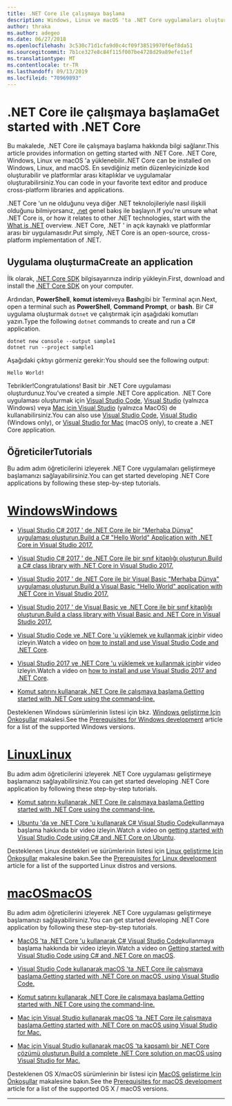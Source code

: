 ```yaml
---
title: .NET Core ile çalışmaya başlama
description: Windows, Linux ve macOS 'ta .NET Core uygulamaları oluşturmayı öğrenmek için kaynakları bulun.
author: thraka
ms.author: adegeo
ms.date: 06/27/2018
ms.openlocfilehash: 3c530c71d1cfa9d0c4cf09f38519970f6ef8da51
ms.sourcegitcommit: 7b1ce327e8c84f115f007be4728d29a89efe11ef
ms.translationtype: MT
ms.contentlocale: tr-TR
ms.lasthandoff: 09/13/2019
ms.locfileid: "70969893"
---
```

# <a name="get-started-with-net-core"></a><span data-ttu-id="627a2-103">.NET Core ile çalışmaya başlama</span><span class="sxs-lookup"><span data-stu-id="627a2-103">Get started with .NET Core</span></span>

<span data-ttu-id="627a2-104">Bu makalede, .NET Core ile çalışmaya başlama hakkında bilgi sağlanır.</span><span class="sxs-lookup"><span data-stu-id="627a2-104">This article provides information on getting started with .NET Core.</span></span> <span data-ttu-id="627a2-105">.NET Core, Windows, Linux ve macOS 'a yüklenebilir.</span><span class="sxs-lookup"><span data-stu-id="627a2-105">.NET Core can be installed on Windows, Linux, and macOS.</span></span> <span data-ttu-id="627a2-106">En sevdiğiniz metin düzenleyicinizde kod oluşturabilir ve platformlar arası kitaplıklar ve uygulamalar oluşturabilirsiniz.</span><span class="sxs-lookup"><span data-stu-id="627a2-106">You can code in your favorite text editor and produce cross-platform libraries and applications.</span></span> 

<span data-ttu-id="627a2-107">.NET Core 'un ne olduğunu veya diğer .NET teknolojileriyle nasıl ilişkili olduğunu bilmiyorsanız, [.net](https://dotnet.microsoft.com/learn/dotnet/what-is-dotnet) genel bakış ile başlayın.</span><span class="sxs-lookup"><span data-stu-id="627a2-107">If you're unsure what .NET Core is, or how it relates to other .NET technologies, start with the [What is .NET](https://dotnet.microsoft.com/learn/dotnet/what-is-dotnet) overview.</span></span> <span data-ttu-id="627a2-108">.NET Core, .NET ' in açık kaynaklı ve platformlar arası bir uygulamasıdır.</span><span class="sxs-lookup"><span data-stu-id="627a2-108">Put simply, .NET Core is an open-source, cross-platform implementation of .NET.</span></span>

## <a name="create-an-application"></a><span data-ttu-id="627a2-109">Uygulama oluşturma</span><span class="sxs-lookup"><span data-stu-id="627a2-109">Create an application</span></span>

<span data-ttu-id="627a2-110">İlk olarak, [.NET Core SDK](https://dotnet.microsoft.com/download) bilgisayarınıza indirip yükleyin.</span><span class="sxs-lookup"><span data-stu-id="627a2-110">First, download and install the [.NET Core SDK](https://dotnet.microsoft.com/download) on your computer.</span></span>

<span data-ttu-id="627a2-111">Ardından, **PowerShell**, **komut istemi**veya **Bash**gibi bir Terminal açın.</span><span class="sxs-lookup"><span data-stu-id="627a2-111">Next, open a terminal such as **PowerShell**, **Command Prompt**, or **bash**.</span></span> <span data-ttu-id="627a2-112">Bir C# uygulama oluşturmak `dotnet` ve çalıştırmak için aşağıdaki komutları yazın.</span><span class="sxs-lookup"><span data-stu-id="627a2-112">Type the following `dotnet` commands to create and run a C# application.</span></span>

```console
dotnet new console --output sample1
dotnet run --project sample1
```

<span data-ttu-id="627a2-113">Aşağıdaki çıktıyı görmeniz gerekir:</span><span class="sxs-lookup"><span data-stu-id="627a2-113">You should see the following output:</span></span>

```console
Hello World!
```

<span data-ttu-id="627a2-114">Tebrikler!</span><span class="sxs-lookup"><span data-stu-id="627a2-114">Congratulations!</span></span> <span data-ttu-id="627a2-115">Basit bir .NET Core uygulaması oluşturdunuz.</span><span class="sxs-lookup"><span data-stu-id="627a2-115">You've created a simple .NET Core application.</span></span> <span data-ttu-id="627a2-116">.NET Core uygulaması oluşturmak için [Visual Studio Code](tutorials/with-visual-studio-code.md), [Visual Studio](tutorials/with-visual-studio.md) (yalnızca Windows) veya [Mac için Visual Studio](tutorials/using-on-mac-vs.md) (yalnızca MacOS) de kullanabilirsiniz.</span><span class="sxs-lookup"><span data-stu-id="627a2-116">You can also use [Visual Studio Code](tutorials/with-visual-studio-code.md), [Visual Studio](tutorials/with-visual-studio.md) (Windows only), or [Visual Studio for Mac](tutorials/using-on-mac-vs.md) (macOS only), to create a .NET Core application.</span></span>

## <a name="tutorials"></a><span data-ttu-id="627a2-117">Öğreticiler</span><span class="sxs-lookup"><span data-stu-id="627a2-117">Tutorials</span></span>

<span data-ttu-id="627a2-118">Bu adım adım öğreticilerini izleyerek .NET Core uygulamaları geliştirmeye başlamanızı sağlayabilirsiniz.</span><span class="sxs-lookup"><span data-stu-id="627a2-118">You can get started developing .NET Core applications by following these step-by-step tutorials.</span></span>

<!-- markdownlint-disable MD025 -->

# <a name="windowstabwindows"></a>[<span data-ttu-id="627a2-119">Windows</span><span class="sxs-lookup"><span data-stu-id="627a2-119">Windows</span></span>](#tab/windows)

* [<span data-ttu-id="627a2-120">Visual Studio C# 2017 ' de .NET Core ile bir "Merhaba Dünya" uygulaması oluşturun.</span><span class="sxs-lookup"><span data-stu-id="627a2-120">Build a C# "Hello World" Application with .NET Core in Visual Studio 2017.</span></span>](./tutorials/with-visual-studio.md)

* [<span data-ttu-id="627a2-121">Visual Studio C# 2017 ' de .NET Core ile bir sınıf kitaplığı oluşturun.</span><span class="sxs-lookup"><span data-stu-id="627a2-121">Build a C# class library with .NET Core in Visual Studio 2017.</span></span>](./tutorials/library-with-visual-studio.md)

* [<span data-ttu-id="627a2-122">Visual Studio 2017 ' de .NET Core ile bir Visual Basic "Merhaba Dünya" uygulaması oluşturun.</span><span class="sxs-lookup"><span data-stu-id="627a2-122">Build a Visual Basic "Hello World" application with .NET Core in Visual Studio 2017.</span></span>](./tutorials/vb-with-visual-studio.md)

* [<span data-ttu-id="627a2-123">Visual Studio 2017 ' de Visual Basic ve .NET Core ile bir sınıf kitaplığı oluşturun.</span><span class="sxs-lookup"><span data-stu-id="627a2-123">Build a class library with Visual Basic and .NET Core in Visual Studio 2017.</span></span>](./tutorials/vb-library-with-visual-studio.md)  

* <span data-ttu-id="627a2-124">[Visual Studio Code ve .NET Core 'u yüklemek ve kullanmak için](https://channel9.msdn.com/Blogs/dotnet/Get-started-with-VS-Code-using-CSharp-and-NET-Core/)bir video izleyin.</span><span class="sxs-lookup"><span data-stu-id="627a2-124">Watch a video on [how to install and use Visual Studio Code and .NET Core](https://channel9.msdn.com/Blogs/dotnet/Get-started-with-VS-Code-using-CSharp-and-NET-Core/).</span></span>

* <span data-ttu-id="627a2-125">[Visual Studio 2017 ve .NET Core 'u yüklemek ve kullanmak için](https://channel9.msdn.com/Blogs/dotnet/Get-Started-NET-Core-Visual-Studio-2017/)bir video izleyin.</span><span class="sxs-lookup"><span data-stu-id="627a2-125">Watch a video on [how to install and use Visual Studio 2017 and .NET Core](https://channel9.msdn.com/Blogs/dotnet/Get-Started-NET-Core-Visual-Studio-2017/).</span></span>

* [<span data-ttu-id="627a2-126">Komut satırını kullanarak .NET Core ile çalışmaya başlama.</span><span class="sxs-lookup"><span data-stu-id="627a2-126">Getting started with .NET Core using the command-line.</span></span>](tutorials/using-with-xplat-cli.md)

<span data-ttu-id="627a2-127">Desteklenen Windows sürümlerinin listesi için bkz. [Windows geliştirme Için Önkoşullar](windows-prerequisites.md) makalesi.</span><span class="sxs-lookup"><span data-stu-id="627a2-127">See the [Prerequisites for Windows development](windows-prerequisites.md) article for a list of the supported Windows versions.</span></span>

# <a name="linuxtablinux"></a>[<span data-ttu-id="627a2-128">Linux</span><span class="sxs-lookup"><span data-stu-id="627a2-128">Linux</span></span>](#tab/linux)

<span data-ttu-id="627a2-129">Bu adım adım öğreticilerini izleyerek .NET Core uygulaması geliştirmeye başlamanızı sağlayabilirsiniz.</span><span class="sxs-lookup"><span data-stu-id="627a2-129">You can get started developing .NET Core application by following these step-by-step tutorials.</span></span>

* [<span data-ttu-id="627a2-130">Komut satırını kullanarak .NET Core ile çalışmaya başlama.</span><span class="sxs-lookup"><span data-stu-id="627a2-130">Getting started with .NET Core using the command-line.</span></span>](tutorials/using-with-xplat-cli.md)

* <span data-ttu-id="627a2-131">[Ubuntu 'da ve .NET Core 'u kullanarak C# Visual Studio Code](https://channel9.msdn.com/Blogs/dotnet/Get-started-with-VS-Code-Csharp-dotnet-Core-Ubuntu)kullanmaya başlama hakkında bir video izleyin.</span><span class="sxs-lookup"><span data-stu-id="627a2-131">Watch a video on [getting started with Visual Studio Code using C# and .NET Core on Ubuntu](https://channel9.msdn.com/Blogs/dotnet/Get-started-with-VS-Code-Csharp-dotnet-Core-Ubuntu).</span></span>

<span data-ttu-id="627a2-132">Desteklenen Linux destekleri ve sürümlerinin listesi için [Linux geliştirme Için Önkoşullar](linux-prerequisites.md) makalesine bakın.</span><span class="sxs-lookup"><span data-stu-id="627a2-132">See the [Prerequisites for Linux development](linux-prerequisites.md) article for a list of the supported Linux distros and versions.</span></span>

# <a name="macostabmacos"></a>[<span data-ttu-id="627a2-133">macOS</span><span class="sxs-lookup"><span data-stu-id="627a2-133">macOS</span></span>](#tab/macos)

<span data-ttu-id="627a2-134">Bu adım adım öğreticilerini izleyerek .NET Core uygulaması geliştirmeye başlamanızı sağlayabilirsiniz.</span><span class="sxs-lookup"><span data-stu-id="627a2-134">You can get started developing .NET Core application by following these step-by-step tutorials.</span></span>

* <span data-ttu-id="627a2-135">[MacOS 'ta .NET Core 'u kullanarak C# Visual Studio Code](https://channel9.msdn.com/Blogs/dotnet/Get-started-VSCode-NET-Core-Mac)kullanmaya başlama hakkında bir video izleyin.</span><span class="sxs-lookup"><span data-stu-id="627a2-135">Watch a video on [Getting started with Visual Studio Code using C# and .NET Core on macOS](https://channel9.msdn.com/Blogs/dotnet/Get-started-VSCode-NET-Core-Mac).</span></span>

* [<span data-ttu-id="627a2-136">Visual Studio Code kullanarak macOS 'ta .NET Core ile çalışmaya başlama.</span><span class="sxs-lookup"><span data-stu-id="627a2-136">Getting started with .NET Core on macOS, using Visual Studio Code.</span></span>](tutorials/using-on-macos.md)

* [<span data-ttu-id="627a2-137">Komut satırını kullanarak .NET Core ile çalışmaya başlama.</span><span class="sxs-lookup"><span data-stu-id="627a2-137">Getting started with .NET Core using the command-line.</span></span>](tutorials/using-with-xplat-cli.md)

* [<span data-ttu-id="627a2-138">Mac için Visual Studio kullanarak macOS 'ta .NET Core ile çalışmaya başlama.</span><span class="sxs-lookup"><span data-stu-id="627a2-138">Getting started with .NET Core on macOS using Visual Studio for Mac.</span></span>](tutorials/using-on-mac-vs.md)

* [<span data-ttu-id="627a2-139">Mac için Visual Studio kullanarak macOS 'ta kapsamlı bir .NET Core çözümü oluşturun.</span><span class="sxs-lookup"><span data-stu-id="627a2-139">Build a complete .NET Core solution on macOS using Visual Studio for Mac.</span></span>](tutorials/using-on-mac-vs-full-solution.md)

<span data-ttu-id="627a2-140">Desteklenen OS X/macOS sürümlerinin bir listesi için [MacOS geliştirme Için Önkoşullar](macos-prerequisites.md) makalesine bakın.</span><span class="sxs-lookup"><span data-stu-id="627a2-140">See the [Prerequisites for macOS development](macos-prerequisites.md) article for a list of the supported OS X / macOS versions.</span></span>

---
